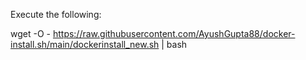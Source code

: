 Execute the following:

wget -O - https://raw.githubusercontent.com/AyushGupta88/docker-install.sh/main/dockerinstall_new.sh | bash
